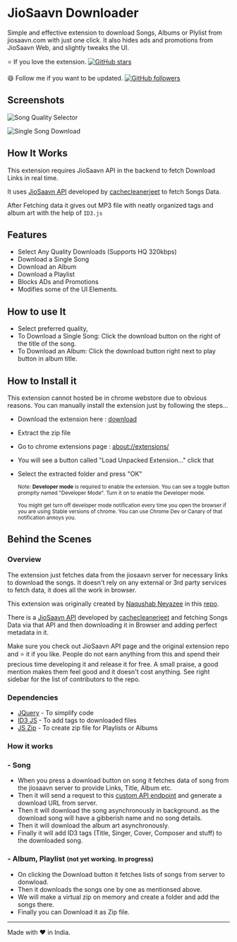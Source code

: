 # JioSaavn Downloader

Simple and effective extension to download Songs, Albums or Plylist from jiosaavn.com with just one click. It also hides ads and promotions from JioSaavn Web, and slightly tweaks the UI.

:star: If you love the extension. [![GitHub stars](https://img.shields.io/github/stars/GrayGalaxy/JioSaavn-Downloader.svg?style=flat&logo=github&label=Star)](https://github.com/GrayGalaxy/JioSaavn-Downloader)

:smile: Follow me if you want to be updated. [![GitHub followers](https://img.shields.io/github/followers/GrayGalaxy.svg?style=flat&logo=github&label=Followers)](https://github.com/GrayGalaxy)

## Screenshots

![Song Quality Selector](https://i.ibb.co/XWfJZGZ/1.jpg)

![Single Song Download](https://i.ibb.co/Mpvp4tw/2.jpg)



## How It Works

This extension requires JioSaavn API in the backend to fetch Download Links in real time.

It uses [JioSaavn API](https://github.com/cachecleanerjeet/JiosaavnAPI) developed by [cachecleanerjeet](https://github.com/cachecleanerjeet) to fetch Songs Data.

After Fetching data it gives out MP3 file with neatly organized tags and album art with the help of `ID3.js`

## Features

- Select Any Quality Downloads (Supports HQ 320kbps)
- Download a Single Song
- Download an Album
- Download a Playlist
- Blocks ADs and Promotions
- Modifies some of the UI Elements.

## How to use It

- Select preferred quality,
- To Download a Single Song: Click the download button on the right of the title of the song.
- To Download an Album: Click the download button right next to play button in album title.

## How to Install it

This extension cannot hosted be in chrome webstore due to obvious reasons. You can manually install the extension just by following the steps...

- Download the extension here : [download](https://github.com/GrayGalaxy/JioSaavn-Downloader/releases)
- Extract the zip file
- Go to chrome extensions page : [about://extensions/](about://extensions/)
- You will see a button called "Load Unpacked Extension..." click that
- Select the extracted folder and press "OK"

  <small>
  Note: <strong>Developer mode</strong> is required to enable the extension. You can see a toggle button promptly named "Developer Mode". Turn it on to enable the Developer mode.

  You might get turn off developer mode notification every time you open the browser if you are using Stable versions of chrome. You can use Chrome Dev or Canary of that notification annoys you.
  </small>


## Behind the Scenes

### Overview

The extension just fetches data from the jiosaavn server for necessary links to download the songs. It doesn't rely on any external or 3rd party services to fetch data, it does all the work in browser.

This extension was originally created by [Naqushab Neyazee](https://github.com/naqushab) in this [repo](https://github.com/naqushab/saavn-downloader-extension).

There is a [JioSaavn API](https://github.com/cachecleanerjeet/JiosaavnAPI) developed by [cachecleanerjeet](https://github.com/cachecleanerjeet) and fetching Songs Data via that API and then downloading it in Browser and adding perfect metadata in it.

Make sure you check out JioSaavn API page and the original extension repo and :star: it if you like. People do not earn anything from this and spend their precious time developing it and release it for free. A small praise, a good mention makes them feel good and it doesn't cost anything. See right sidebar for the list of contributors to the repo.

### Dependencies
- [JQuery](https://github.com/jquery/jquery) - To simplify code
- [ID3 JS](https://github.com/aadsm/JavaScript-ID3-Reader) - To add tags to downloaded files
- [JS Zip](https://github.com/Stuk/jszip) - To create zip file for Playlists or Albums

### How it works

### - Song
- When you press a download button on song it fetches data of song from the jiosaavn server to provide Links, Title, Album etc.
- Then it will send a request to this [custom API endpoint](corsdisabledsong.tuhinwin.workers.dev) and generate a download URL from server.
- Then it will download the song asynchronously in background. as the download song will have a gibberish name and no song details.
- Then it will download the album art asynchronously.
- Finally it will add ID3 tags (Title, Singer, Cover, Composer and stuff) to the downloaded song.

### - Album, Playlist <small>(not yet working. In progress)</small>
- On clicking the Download button it fetches lists of songs from server to donwload.
- Then it downloads the songs one by one as mentionsed above.
- We will make a virtual zip on memory and create a folder and add the songs there.
- Finally you can Download it as Zip file.
___
Made with :heart: in India.
